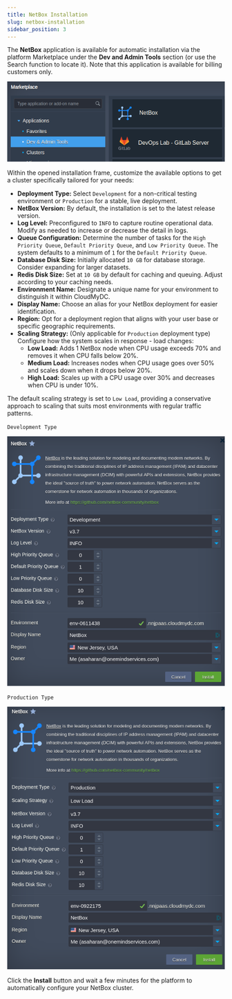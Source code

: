 ```yaml
---
title: NetBox Installation
slug: netbox-installation
sidebar_position: 3
---
```


The **NetBox** application is available for automatic installation via the platform Marketplace under the **Dev and Admin Tools** section (or use the Search function to locate it). Note that this application is available for billing customers only.

<div style={{
    display:'flex',
    justifyContent: 'center',
    margin: '0 0 1rem 0'
}}>

![Locale Dropdown](./img/NetBoxInstallation/netbox-install-01.png)

</div>

Within the opened installation frame, customize the available options to get a cluster specifically tailored for your needs:

- **Deployment Type:** Select `Development` for a non-critical testing environment or `Production` for a stable, live deployment.
- **NetBox Version:** By default, the installation is set to the latest release version.
- **Log Level:** Preconfigured to `INFO` to capture routine operational data. Modify as needed to increase or decrease the detail in logs.
- **Queue Configuration:** Determine the number of tasks for the `High Priority Queue`, `Default Priority Queue`, and `Low Priority Queue`. The system defaults to a minimum of `1` for the `Default Priority Queue`.
- **Database Disk Size:** Initially allocated `10 GB` for database storage. Consider expanding for larger datasets.
- **Redis Disk Size:** Set at `10 GB` by default for caching and queuing. Adjust according to your caching needs.
- **Environment Name:** Designate a unique name for your environment to distinguish it within CloudMyDC.
- **Display Name:** Choose an alias for your NetBox deployment for easier identification.
- **Region:** Opt for a deployment region that aligns with your user base or specific geographic requirements.
- **Scaling Strategy:** (Only applicable for `Production` deployment type) Configure how the system scales in response - load changes:
   - **Low Load:** Adds 1 NetBox node when CPU usage exceeds 70% and removes it when CPU falls below 20%.
   - **Medium Load:** Increases nodes when CPU usage goes over 50% and scales down when it drops below 20%.
   - **High Load:** Scales up with a CPU usage over 30% and decreases when CPU is under 10%.

The default scaling strategy is set to `Low Load`, providing a conservative approach to scaling that suits most environments with regular traffic patterns.

``Development Type``

<div style={{
    display:'flex',
    justifyContent: 'center',
    margin: '0 0 1rem 0'
}}>

![Locale Dropdown](./img/NetBoxInstallation/netbox-install-02.png)

</div>

``Production Type``

<div style={{
    display:'flex',
    justifyContent: 'center',
    margin: '0 0 1rem 0'
}}>

![Locale Dropdown](./img/NetBoxInstallation/netbox-install-03.png)

</div>

Click the **Install** button and wait a few minutes for the platform to automatically configure your NetBox cluster.